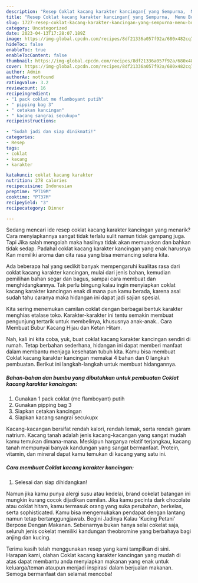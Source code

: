```yaml
---
description: "Resep Coklat kacang karakter kancingan{ yang Sempurna,  Menu Buat lebaran"
title: "Resep Coklat kacang karakter kancingan{ yang Sempurna,  Menu Buat lebaran"
slug: 1727-resep-coklat-kacang-karakter-kancingan-yang-sempurna-menu-buat-lebaran
category: Uncategorized
date: 2023-04-13T17:28:07.189Z
image: https://img-global.cpcdn.com/recipes/8df21336a057f92a/680x482cq70/coklat-kacang-karakter-kancingan-foto-resep-utama.jpg
hideToc: false
enableToc: true
enableTocContent: false
thumbnail: https://img-global.cpcdn.com/recipes/8df21336a057f92a/680x482cq70/coklat-kacang-karakter-kancingan-foto-resep-utama.jpg
cover: https://img-global.cpcdn.com/recipes/8df21336a057f92a/680x482cq70/coklat-kacang-karakter-kancingan-foto-resep-utama.jpg
author: Admin
authorAv: notfound
ratingvalue: 3.2
reviewcount: 16
recipeingredient:
- "1 pack coklat me flamboyant putih"
- " pipping bag 3"
- " cetakan kancingan"
- " kacang sangrai secukupx"
recipeinstructions:

- "Sudah jadi dan siap dinikmati!"
categories:
- Resep
tags:
- coklat
- kacang
- karakter

katakunci: coklat kacang karakter 
nutrition: 278 calories
recipecuisine: Indonesian
preptime: "PT19M"
cooktime: "PT37M"
recipeyield: "3"
recipecategory: Dinner

---
```



Sedang mencari ide resep coklat kacang karakter kancingan yang menarik? Cara menyiapkannya sangat tidak terlalu sulit namun tidak gampang juga. Tapi Jika salah mengolah maka hasilnya tidak akan memuaskan dan bahkan tidak sedap. Padahal coklat kacang karakter kancingan yang enak harusnya Kan memiliki aroma dan cita rasa yang bisa memancing selera kita.


Ada beberapa hal yang sedikit banyak mempengaruhi kualitas rasa dari coklat kacang karakter kancingan, mulai dari jenis bahan, kemudian pemilihan bahan segar dan bagus, sampai cara membuat dan menghidangkannya. Tak perlu bingung kalau ingin menyiapkan coklat kacang karakter kancingan enak di mana pun kamu berada, karena asal sudah tahu caranya maka hidangan ini dapat jadi sajian spesial.

Kita sering menemukan camilan coklat dengan berbagai bentuk karakter menghias etalase toko. Karakter-karakter ini tentu semakin membuat pengunjung tertarik untuk membelinya, khususnya anak-anak.. Cara Membuat Bubur Kacang Hijau dan Ketan Hitam.


Nah, kali ini kita coba, yuk, buat coklat kacang karakter kancingan sendiri di rumah. Tetap berbahan sederhana, hidangan ini dapat memberi manfaat dalam membantu menjaga kesehatan tubuh kita. Kamu bisa membuat Coklat kacang karakter kancingan memakai 4 bahan dan 0 langkah pembuatan. Berikut ini langkah-langkah untuk membuat hidangannya.

<!--inarticleads1-->

##### Bahan-bahan dan bumbu yang dibutuhkan untuk pembuatan Coklat kacang karakter kancingan:

1. Gunakan 1 pack coklat (me flamboyant) putih
1. Gunakan  pipping bag 3
1. Siapkan  cetakan kancingan
1. Siapkan  kacang sangrai secukupx


Kacang-kacangan bersifat rendah kalori, rendah lemak, serta rendah garam natrium. Kacang tanah adalah jenis kacang-kacangan yang sangat mudah kamu temukan dimana-mana. Meskipun harganya relatif terjangkau, kacang tanah mempunyai banyak kandungan yang sangat bermanfaat. Protein, vitamin, dan mineral dapat kamu temukan di kacang yang satu ini. 

<!--inarticleads2-->

##### Cara membuat Coklat kacang karakter kancingan:


1. Selesai dan siap dihidangkan!

Namun jika kamu punya alergi susu atau kedelai, brand cokelat batangan ini mungkin kurang cocok dijadikan cemilan. Jika kamu pecinta dark chocolate atau coklat hitam, kamu termasuk orang yang suka perubahan, berkelas, serta sophisticated. Kamu bisa mengemukakan pendapat dengan lantang namun tetap bertanggungjawab. Begini Jadinya Kalau &#39;Kucing Petani&#39; Berpose Dengan Makanan. Sebenarnya bukan hanya selai cokelat saja, seluruh jenis cokelat memiliki kandungan theobromine yang berbahaya bagi anjing dan kucing. 

Terima kasih telah menggunakan resep yang kami tampilkan di sini. Harapan kami, olahan Coklat kacang karakter kancingan yang mudah di atas dapat membantu anda menyiapkan makanan yang enak untuk keluarga/teman ataupun menjadi inspirasi dalam berjualan makanan. Semoga bermanfaat dan selamat mencoba!
